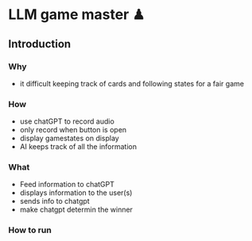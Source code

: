 # LLM game master ♟

## Introduction

### Why

- it difficult keeping track of cards and following states for a fair game
  
### How

- use chatGPT to record audio
- only record when button is open
- display gamestates on display
- AI keeps track of all the information
  
### What

- Feed information to chatGPT
- displays information to the user(s)
- sends info to chatgpt
- make chatgpt determin the winner

### How to run
